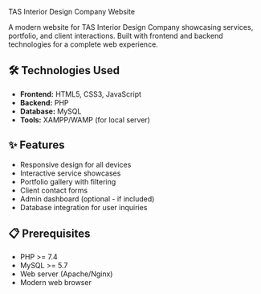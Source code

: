 TAS Interior Design Company Website



A modern website for TAS Interior Design Company showcasing services, portfolio, and client interactions. Built with frontend and backend technologies for a complete web experience.

## 🛠 Technologies Used
- **Frontend:** HTML5, CSS3, JavaScript
- **Backend:** PHP
- **Database:** MySQL
- **Tools:** XAMPP/WAMP (for local server)

## ✨ Features
- Responsive design for all devices
- Interactive service showcases
- Portfolio gallery with filtering
- Client contact forms
- Admin dashboard (optional - if included)
- Database integration for user inquiries

## 📋 Prerequisites
- PHP >= 7.4
- MySQL >= 5.7
- Web server (Apache/Nginx)
- Modern web browser
